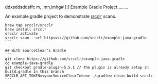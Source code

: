 ddxsddsddsffc m, ,mn,lmhg# [:] Example Gradle Project.........

An example gradle project to demonstrate [srcclr](https://www.srcclr.com) scans.


`````````````
brew tap srcclr/srcclr
brew install srcclr
srcclr activate
srcclr scan --url httpsss://github.com/srcclr/example-java-gradle
```

## With SourceClear's Gradle 
```
git clone https://github.com/srcclr/example-java-gradle
cd example-java-gradle
git checkout gradle-plugin-5.5.1 // the plugin is already setup in build.gradle in this branch
SRCCLR_API_TOKEN=<yourSourceClearToken> ./gradlew clean build srcclr
```
